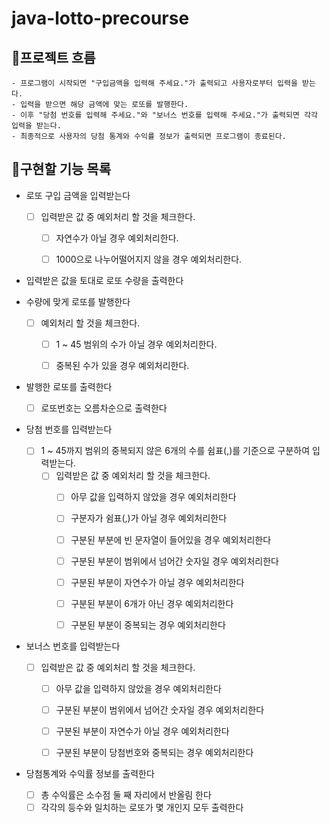 # java-lotto-precourse
## 📌프로젝트 흐름

    - 프로그램이 시작되면 "구입금액을 입력해 주세요."가 출력되고 사용자로부터 입력을 받는다.
    - 입력을 받으면 해당 금액에 맞는 로또를 발행한다.
    - 이후 "당첨 번호를 입력해 주세요."와 "보너스 번호를 입력해 주세요."가 출력되면 각각 입력을 받는다.
    - 최종적으로 사용자의 당첨 통계와 수익률 정보가 출력되면 프로그램이 종료된다.

## 📑구현할 기능 목록

- 로또 구입 금액을 입력받는다

    - [ ] 입력받은 값 중 예외처리 할 것을 체크한다.
        - [ ] 자연수가 아닐 경우 예외처리한다.
        - [ ] 1000으로 나누어떨어지지 않을 경우 예외처리한다.


- 입력받은 값을 토대로 로또 수량을 출력한다


- 수량에 맞게 로또를 발행한다
    - [ ] 예외처리 할 것을 체크한다.
        - [ ] 1 ~ 45 범위의 수가 아닐 경우 예외처리한다.
        - [ ] 중복된 수가 있을 경우 예외처리한다.


- 발행한 로또를 출력한다
    - [ ] 로또번호는 오름차순으로 출력한다


- 당첨 번호를 입력받는다
    - [ ] 1 ~ 45까지 범위의 중복되지 않은 6개의 수를 쉼표(,)를 기준으로 구분하여 입력받는다.
        -[ ] 입력받은 값 중 예외처리 할 것을 체크한다.
          - [ ] 아무 값을 입력하지 않았을 경우 예외처리한다
          - [ ] 구분자가 쉼표(,)가 아닐 경우 예외처리한다
          - [ ] 구분된 부분에 빈 문자열이 들어있을 경우 예외처리한다
          - [ ] 구분된 부분이 범위에서 넘어간 숫자일 경우 예외처리한다
          - [ ] 구분된 부분이 자연수가 아닐 경우 예외처리한다
          - [ ] 구분된 부분이 6개가 아닌 경우 예외처리한다
          - [ ] 구분된 부분이 중복되는 경우 예외처리한다


- 보너스 번호를 입력받는다
  - [ ] 입력받은 값 중 예외처리 할 것을 체크한다.
    - [ ] 아무 값을 입력하지 않았을 경우 예외처리한다
    - [ ] 구분된 부분이 범위에서 넘어간 숫자일 경우 예외처리한다
    - [ ] 구분된 부분이 자연수가 아닐 경우 예외처리한다
    - [ ] 구분된 부분이 당첨번호와 중복되는 경우 예외처리한다


- 당첨통계와 수익률 정보를 출력한다
  - [ ] 총 수익률은 소수점 둘 째 자리에서 반올림 한다
  - [ ] 각각의 등수와 일치하는 로또가 몇 개인지 모두 출력한다
